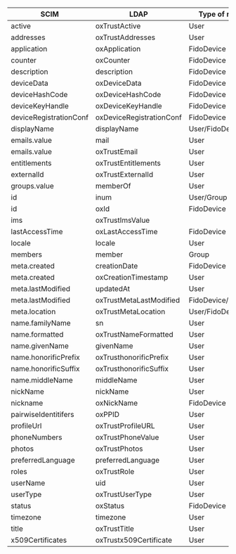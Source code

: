 # 
 
|SCIM|LDAP|Type of resource|
|-|-|-|
|active|oxTrustActive|User|
|addresses|oxTrustAddresses|User|
|application|oxApplication|FidoDevice|
|counter|oxCounter|FidoDevice|
|description|description|FidoDevice|
|deviceData|oxDeviceData|FidoDevice|
|deviceHashCode|oxDeviceHashCode|FidoDevice|
|deviceKeyHandle|oxDeviceKeyHandle|FidoDevice|
|deviceRegistrationConf|oxDeviceRegistrationConf|FidoDevice|
|displayName|displayName|User/FidoDevice/Group|
|emails.value|mail|User|
|emails.value|oxTrustEmail|User|
|entitlements|oxTrustEntitlements|User|
|externalId|oxTrustExternalId|User|
|groups.value|memberOf|User|
|id|inum|User/Group|
|id|oxId|FidoDevice|
|ims|oxTrustImsValue|
|lastAccessTime|oxLastAccessTime|FidoDevice|
|locale|locale|User|
|members|member|Group|
|meta.created|creationDate|FidoDevice|
|meta.created|oxCreationTimestamp|User|
|meta.lastModified|updatedAt|User|
|meta.lastModified|oxTrustMetaLastModified|FidoDevice/Group|
|meta.location|oxTrustMetaLocation|User/FidoDevice/Group|
|name.familyName|sn|User|
|name.formatted|oxTrustNameFormatted|User|
|name.givenName|givenName|User|
|name.honorificPrefix|oxTrusthonorificPrefix|User|
|name.honorificSuffix|oxTrusthonorificSuffix|User|
|name.middleName|middleName|User|
|nickName|nickName|User|
|nickname|oxNickName|FidoDevice|
|pairwiseIdentitifers|oxPPID|User|
|profileUrl|oxTrustProfileURL|User|
|phoneNumbers|oxTrustPhoneValue|User|
|photos|oxTrustPhotos|User|
|preferredLanguage|preferredLanguage|User|
|roles|oxTrustRole|User|
|userName|uid|User|
|userType|oxTrustUserType|User|
|status|oxStatus|FidoDevice|
|timezone|timezone|User|
|title|oxTrustTitle|User|
|x509Certificates|oxTrustx509Certificate|User|

